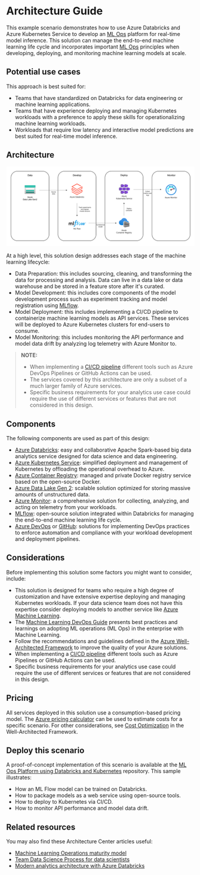 # Architecture Guide

This example scenario demonstrates how to use Azure Databricks and Azure Kubernetes Service to develop an [ML Ops](https://docs.microsoft.com/en-us/azure/machine-learning/concept-model-management-and-deployment) platform for real-time model inference. This solution can manage the end-to-end machine learning life cycle and incorporates important [ML Ops](https://docs.microsoft.com/en-us/azure/machine-learning/concept-model-management-and-deployment) principles when developing, deploying, and monitoring machine learning models at scale.

## Potential use cases

This approach is best suited for:

- Teams that have standardized on Databricks for data engineering or machine learning applications.
- Teams that have experience deploying and managing Kubernetes workloads with a preference to apply these skills for operationalizing machine learning workloads.
- Workloads that require low latency and interactive model predictions are best suited for real-time model inference.

## Architecture

![design](./images/architecture.png)

At a high level, this solution design addresses each stage of the machine learning lifecycle:

- Data Preparation: this includes sourcing, cleaning, and transforming the data for processing and analysis. Data can live in a data lake or data warehouse and be stored in a feature store after it's curated.
- Model Development: this includes core components of the model development process such as experiment tracking and model registration using [MLflow](https://docs.microsoft.com/en-us/azure/databricks/applications/mlflow/).
- Model Deployment: this includes implementing a CI/CD pipeline to containerize machine learning models as API services. These services will be deployed to Azure Kubernetes clusters for end-users to consume.
- Model Monitoring: this includes monitoring the API performance and model data drift by analyzing log telemetry with Azure Monitor to.

> **NOTE:**
>
>- When implementing a [CI/CD pipeline](https://docs.microsoft.com/en-us/azure/architecture/microservices/ci-cd) different tools such as Azure DevOps Pipelines or GitHub Actions can be used.
>- The services covered by this architecture are only a subset of a much larger family of Azure services.
>- Specific business requirements for your analytics use case could require the use of different services or features that are not considered in this design.

## Components

The following components are used as part of this design:

- [Azure Databricks](https://docs.microsoft.com/en-us/azure/databricks/scenarios/what-is-azure-databricks): easy and collaborative Apache Spark-based big data analytics service designed for data science and data engineering.
- [Azure Kubernetes Service](https://docs.microsoft.com/en-us/azure/aks/intro-kubernetes): simplified deployment and management of Kubernetes by offloading the operational overhead to Azure.
- [Azure Container Registry](https://docs.microsoft.com/en-us/azure/container-registry/container-registry-intro): managed and private Docker registry service based on the open-source Docker.
- [Azure Data Lake Gen 2](https://docs.microsoft.com/en-us/azure/storage/blobs/data-lake-storage-introduction): scalable solution optimized for storing massive amounts of unstructured data.
- [Azure Monitor](https://docs.microsoft.com/en-us/azure/azure-monitor/overview): a comprehensive solution for collecting, analyzing, and acting on telemetry from your workloads.
- [MLflow](https://docs.microsoft.com/en-us/azure/databricks/applications/mlflow): open-source solution integrated within Databricks for managing the end-to-end machine learning life cycle.
- [Azure DevOps](https://azure.microsoft.com/solutions/devops/) or [GitHub](https://azure.microsoft.com/products/github/): solutions for implementing DevOps practices to enforce automation and compliance with your workload development and deployment pipelines.

## Considerations

Before implementing this solution some factors you might want to consider,  include:

- This solution is designed for teams who require a high degree of customization and have extensive expertise deploying and managing Kubernetes workloads. If your data science team does not have this expertise consider deploying models to another service like [Azure Machine Learning](https://azure.microsoft.com/services/machine-learning).
- The [Machine Learning DevOps Guide](https://docs.microsoft.com/en-us/azure/cloud-adoption-framework/ready/azure-best-practices/ai-machine-learning-mlops#machine-learning-devops-mlops-best-practices-with-azure-machine-learning) presents best practices and learnings on adopting ML operations (ML Ops) in the enterprise with Machine Learning.
- Follow the recommendations and guidelines defined in the [Azure Well-Architected Framework](https://docs.microsoft.com/en-us/azure/architecture/framework) to improve the quality of your Azure solutions.
- When implementing a [CI/CD pipeline](/azure/architecture/microservices/ci-cd) different tools such as Azure Pipelines or GitHub Actions can be used.
- Specific business requirements for your analytics use case could require the use of different services or features that are not considered in this design.

## Pricing

All services deployed in this solution use a consumption-based pricing model. The [Azure pricing calculator](https://azure.microsoft.com/pricing/calculator) can be used to estimate costs for a specific scenario. For other considerations, see [Cost Optimization](https://docs.microsoft.com/en-us/azure/architecture/framework/#cost-optimization) in the Well-Architected Framework.

## Deploy this scenario

A proof-of-concept implementation of this scenario is available at the [ML Ops Platform using Databricks and Kubernetes](https://github.com/nfmoore/databricks-kubernetes-mlops-poc) repository. This sample illustrates:

- How an ML Flow model can be trained on Databricks.
- How to package models as a web service using open-source tools.
- How to deploy to Kubernetes via CI/CD.
- How to monitor API performance and model data drift.

## Related resources

You may also find these Architecture Center articles useful:

- [Machine Learning Operations maturity model](https://docs.microsoft.com/en-us/azure/architecture/example-scenario/mlops/mlops-maturity-model)
- [Team Data Science Process for data scientists](https://docs.microsoft.com/en-us/azure/architecture/data-science-process/overview)
- [Modern analytics architecture with Azure Databricks](https://docs.microsoft.com/en-us/azure/architecture/solution-ideas/articles/azure-databricks-modern-analytics-architecture)
